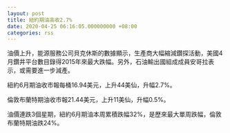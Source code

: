 ```yaml
---
layout: post
title: 紐約期油高收2.7%
date: 2020-04-25 06:16:05.000000000 +08:00
categories: rss
---
```


油價上升，能源服務公司貝克休斯的數據顯示，生產商大幅縮減鑽探活動，美國4月鑽井平台數目錄得2015年來最大跌幅。另外，石油輸出國組成成員安哥拉表示，或需要進一步減產。

紐約6月期油收市報每桶16.94美元，上升44美仙，升幅2.7%。

倫敦布蘭特期油收市報21.44美元，上升11美仙，升幅0.5%。

油價連跌3個星期，紐約6月期油本周累積跌幅32%，是歷來最大單周跌幅，倫敦布蘭特期油跌24%。
